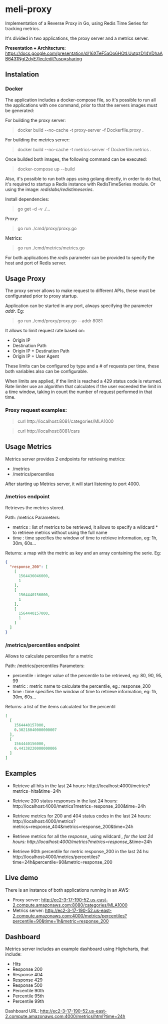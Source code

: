 # meli-proxy

Implementation of a Reverse Proxy in Go, using Redis Time Series for tracking metrics.

It's divided in two applications, the proxy server and a metrics server.

__Presentation + Architecture:__ https://docs.google.com/presentation/d/16XTeF5aOo6HOtLUutqzD14VDhaAB6431Ngt2dyE7lec/edit?usp=sharing

## Instalation

### Docker

The application includes a docker-compose file, so it's possible to run all the applications with one command, prior to that the servers images must be generated:

For building the proxy server:
> docker build --no-cache -t proxy-server -f Dockerfile.proxy .


For building the metrics server:
> docker build --no-cache -t metrics-server -f Dockerfile.metrics . 


Once builded both images, the following command can be executed:

> docker-compose up --build

Also, it's possible to run both apps using golang directly, in order to do that, it's required to startup a Redis instance with RedisTimeSeries module.
Or using the image: *redislabs/redistimeseries*.

Install dependencies:

> go get -d -v ./...

Proxy:

> go run ./cmd/proxy/proxy.go

Metrics:

> go run ./cmd/metrics/metrics.go

For both applications the *redis* parameter can be provided to specify the host and port of Redis server.

## Usage Proxy

The proxy server allows to make request to different APIs, these must be configurated prior to proxy startup.

Application can be started in any port, always specifying the parameter *addr*. Eg:

> go run ./cmd/proxy/proxy.go --addr 8081

It allows to limit request rate based on:
- Origin IP
- Destination Path
- Origin IP + Destination Path
- Origin IP + User Agent

These limits can be configured by type and a # of requests per time, these both variables also can be configurable.

When limits are applied, if the limit is reached a 429 status code is returned. 
Rate limiter use an algorithm that calculates if the user exceeded the limit in a time window, taking in count the number of request performed in that time.

### Proxy request examples:

> curl http://localhost:8081/categories/MLA1000

> curl http://localhost:8081/cars


## Usage Metrics

Metrics server provides 2 endpoints for retrieving metrics:
 - /metrics
 - /metrics/percentiles
 
 After starting up Metrics server, it will start listening to port 4000. 
 
### /metrics endpoint

Retrieves the metrics stored.

Path: /metrics
Parameters:
  - metrics : list of metrics to be retrieved, it allows to specify a wildcard * to retrieve metrics without using the full name 
  - time : time specifies the window of time to retrieve information, eg: 1h, 30m, 60s...
  
  
Returns: a map with the metric as key and an array containing the serie. Eg:

```json
{
  "response_200": [
    [
      1564436046000,
      1
    ],
    [
      1564440156000,
      1
    ],
    [
      1564440157000,
      1
    ]
  ]
}
```
  
### /metrics/percentiles endpoint

Allows to calculate percentiles for a metric

Path: /metrics/percentiles
Parameters:
  - percentile : integer value of the percentile to be retrieved, eg: 80, 90, 95, 99
  - metric : metric name to calculate the percentile, eg.: response_200
  - time : time specifies the window of time to retrieve information, eg: 1h, 30m, 60s...
  
Returns: a list of the items calculated for the percentil

```json
[
  [
    1564440157000,
    0.30218040000000007
  ],
  [
    1564440156000,
    0.44138220000000006
  ]
]
```

## Examples

- Retrieve all hits in the last 24 hours: http://localhost:4000/metrics?metrics=hits&time=24h

- Retrieve 200 status responses in the last 24 hours: http://localhost:4000/metrics?metrics=response_200&time=24h

- Retrieve metrics for 200 and 404 status codes in the last 24 hours: http://localhost:4000/metrics?metrics=response_404&metrics=response_200&time=24h

- Retrieve metrics for all the *response_* using wildcard *, for the last 24 hours: http://localhost:4000/metrics?metrics=response_*&time=24h

- Retrieve 90th percentile for metric response_200 in the last 24 hs: http://localhost:4000/metrics/percentiles?time=24h&percentile=90&metric=response_200


## Live demo

There is an instance of both applications running in an AWS:

 - Proxy server: http://ec2-3-17-190-52.us-east-2.compute.amazonaws.com:8080/categories/MLA1000
 - Metrics server: http://ec2-3-17-190-52.us-east-2.compute.amazonaws.com:4000/metrics/percentiles?percentile=90&time=1h&metric=response_200


## Dashboard

Metrics server includes an example dashboard using Highcharts, that include:

 - Hits
 - Response 200
 - Response 404
 - Response 429
 - Response 500
 - Percentile 90th
 - Percentile 95th
 - Percentile 99th
 
Dashboard URL: http://ec2-3-17-190-52.us-east-2.compute.amazonaws.com:4000/metrics/html?time=24h
